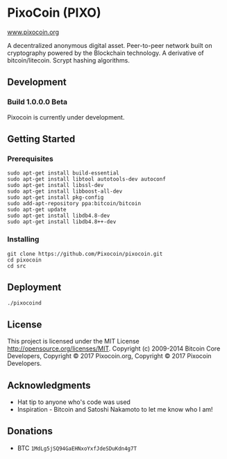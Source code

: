 # PixoCoin (PIXO)
www.pixocoin.org

A decentralized anonymous digital asset.  Peer-to-peer network built on cryptography powered by the Blockchain technology.  A derivative of bitcoin/litecoin.  Scrypt hashing algorithms.

## Development
### Build 1.0.0.0 Beta
Pixocoin is currently under development.

## Getting Started 

### Prerequisites

```
sudo apt-get install build-essential
sudo apt-get install libtool autotools-dev autoconf
sudo apt-get install libssl-dev
sudo apt-get install libboost-all-dev
sudo apt-get install pkg-config
sudo add-apt-repository ppa:bitcoin/bitcoin
sudo apt-get update
sudo apt-get install libdb4.8-dev
sudo apt-get install libdb4.8++-dev
```

### Installing
```
git clone https://github.com/Pixocoin/pixocoin.git
cd pixocoin
cd src
```
## Deployment

```
./pixocoind
```

## License

This project is licensed under the MIT License http://opensource.org/licenses/MIT.  Copyright (c) 2009-2014 Bitcoin Core Developers, Copyright © 2017 Pixocoin.org, Copyright © 2017 Pixocoin Developers.

## Acknowledgments

* Hat tip to anyone who's code was used
* Inspiration - Bitcoin and Satoshi Nakamoto to let me know who I am!

## Donations

* BTC ```1MdLg5jSQ94GaEHNxoYxfJdeSDuKdn4g7T```

